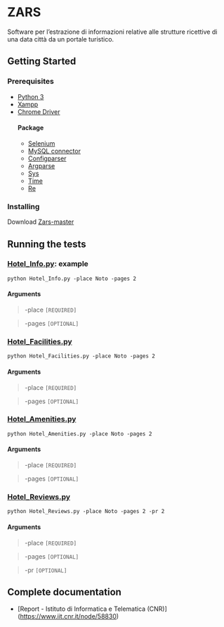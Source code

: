 # ZARS
Software per l’estrazione di informazioni relative alle strutture ricettive di una data città da un portale turistico.


## Getting Started
### Prerequisites
- [Python 3](https://www.python.org/downloads/)
- [Xampp](https://www.apachefriends.org/download.html)
- [Chrome Driver](https://chromedriver.chromium.org/)
    #### Package
    - [Selenium](https://www.selenium.dev/downloads/)
    - [MySQL connector](https://www.mysql.com/it/products/connector/)
    - [Configparser](https://docs.python.org/3/library/configparser.html)
    - [Argparse](https://docs.python.org/3/library/argparse.html)
    - [Sys](https://docs.python.org/3/library/sys.html)
    - [Time](https://docs.python.org/3/library/time.html)
    - [Re](https://docs.python.org/3/library/re.html)
    
### Installing
Download [Zars-master](https://github.com/alessiamns/ZARS.git)

## Running the tests
### [Hotel_Info.py](Hotel_Info.py): example
```
python Hotel_Info.py -place Noto -pages 2
```
#### Arguments
> -place `[REQUIRED]`

> -pages `[OPTIONAL]`

### [Hotel_Facilities.py](Hotel_Facilities.py)
```
python Hotel_Facilities.py -place Noto -pages 2
```
#### Arguments
> -place `[REQUIRED]`

> -pages `[OPTIONAL]`

### [Hotel_Amenities.py](Hotel_Amenities.py)
```
python Hotel_Amenities.py -place Noto -pages 2
```
#### Arguments
> -place `[REQUIRED]`

> -pages `[OPTIONAL]`

### [Hotel_Reviews.py](Hotel_Reviews.py)
```
python Hotel_Reviews.py -place Noto -pages 2 -pr 2
```
#### Arguments
> -place `[REQUIRED]`

> -pages `[OPTIONAL]`

> -pr `[OPTIONAL]`

## Complete documentation
- [Report - Istituto di Informatica e Telematica (CNR)] (https://www.iit.cnr.it/node/58830)
